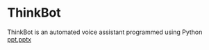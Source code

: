 # ThinkBot
ThinkBot is an automated voice assistant programmed using Python
[ppt.pptx](https://github.com/HarshallSonawane/ThinkBot/files/9598747/ppt.pptx)
